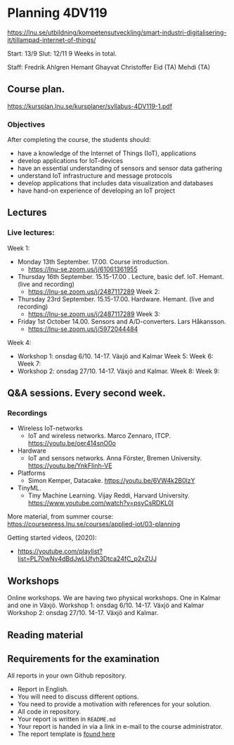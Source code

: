 # Planning 4DV119

https://lnu.se/utbildning/kompetensutveckling/smart-industri-digitalisering-it/tillampad-internet-of-things/

Start: 13/9
Slut: 12/11
9 Weeks in total.

Staff:
Fredrik Ahlgren
Hemant Ghayvat
Christoffer Eid (TA)
Mehdi (TA)

## Course plan.
https://kursplan.lnu.se/kursplaner/syllabus-4DV119-1.pdf

### Objectives
After completing the course, the students should:
- have a knowledge of the Internet of Things (IoT), applications
- develop applications for IoT-devices
- have an essential understanding of sensors and sensor data gathering
- understand IoT infrastructure and message protocols
- develop applications that includes data visualization and databases
- have hand-on experience of developing an IoT project

## Lectures

### Live lectures:

Week 1:
- Monday 13th September. 17.00. Course introduction.
    - https://lnu-se.zoom.us/j/61061361955
- Thursday 16th September. 15.15-17.00 . Lecture, basic def. IoT. Hemant. (live and recording)
    - https://lnu-se.zoom.us/j/2487117289
Week 2:
- Thursday 23rd September. 15.15-17.00. Hardware. Hemant. (live and recording)
    - https://lnu-se.zoom.us/j/2487117289
Week 3:
- Friday 1st October 14.00. Sensors and A/D-converters. Lars Håkansson.
    - https://lnu-se.zoom.us/j/5972044484

Week 4:
- Workshop 1: onsdag 6/10. 14-17. Växjö and Kalmar
Week 5:
Week 6:
Week 7:
- Workshop 2: onsdag 27/10. 14-17. Växjö and Kalmar.
Week 8:
Week 9:

Q&A sessions. Every second week.
- 

### Recordings

- Wireless IoT-networks
    - IoT and wireless networks. Marco Zennaro, ITCP. https://youtu.be/oer414snO0o
- Hardware
    - IoT and sensors networks. Anna Förster, Bremen University. https://youtu.be/YnkFlinh-VE
- Platforms
    - Simon Kemper, Datacake. https://youtu.be/6VW4k2B0lzY
- TinyML.
    - Tiny Machine Learning. Vijay Reddi, Harvard University. https://www.youtube.com/watch?v=psyCsRDKL0I

More material, from summer course:
https://coursepress.lnu.se/courses/applied-iot/03-planning

Getting started videos, (2020):
- https://youtube.com/playlist?list=PL70wNv4dBdJwLUfvh3Dtca24fC_p2xZUJ


## Workshops

Online workshops.
We are having two physical workshops. One in Kalmar and one in Växjö.
Workshop 1: onsdag 6/10. 14-17. Växjö and Kalmar
Workshop 2: onsdag 27/10. 14-17. Växjö and Kalmar.

## Reading material

## Requirements for the examination

All reports in your own Github repository.
- Report in English.
- You will need to discuss different options.
- You need to provide a motivation with references for your solution.
- All code in repository.
- Your report is written in `README.md`
- Your report is handed in via a link in e-mail to the course administrator.
- The report template is [found here](report-template.md)
